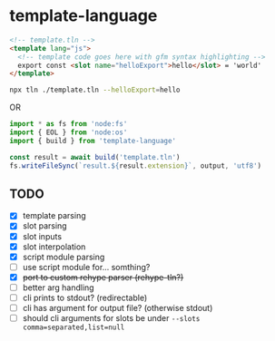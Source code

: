# template-language

```html
<!-- template.tln -->
<template lang="js">
  <!-- template code goes here with gfm syntax highlighting -->
  export const <slot name="helloExport">hello</slot> = 'world'
</template>
```

```bash
npx tln ./template.tln --helloExport=hello
```

OR

```js
import * as fs from 'node:fs'
import { EOL } from 'node:os'
import { build } from 'template-language'

const result = await build('template.tln')
fs.writeFileSync(`result.${result.extension}`, output, 'utf8')
```

## TODO

- [x] template parsing
- [x] slot parsing
- [x] slot inputs
- [x] slot interpolation
- [x] script module parsing
- [ ] use script module for... somthing?
- [x] ~~port to custom rehype parser (rehype-tln?)~~
- [ ] better arg handling
- [ ] cli prints to stdout? (redirectable)
- [ ] cli has argument for output file? (otherwise stdout)
- [ ] should cli arguments for slots be under `--slots comma=separated,list=null`
